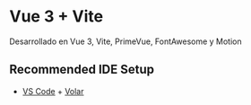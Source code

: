 # Vue 3 + Vite

Desarrollado en Vue 3, Vite, PrimeVue, FontAwesome y Motion

## Recommended IDE Setup

- [VS Code](https://code.visualstudio.com/) + [Volar](https://marketplace.visualstudio.com/items?itemName=johnsoncodehk.volar)
